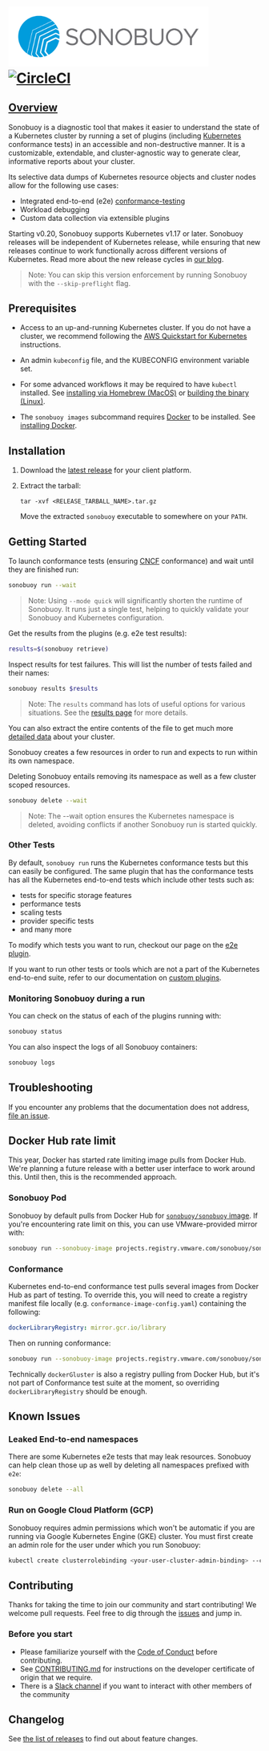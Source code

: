 # <img src="img/sonobuoy-logo.png" width="400px" alt="Sonobuoy logo" > [![CircleCI](https://circleci.com/gh/vmware-tanzu/sonobuoy.svg?style=svg)](https://circleci.com/gh/vmware-tanzu/sonobuoy)

## [Overview][oview]

Sonobuoy is a diagnostic tool that makes it easier to understand the
state of a Kubernetes cluster by running a set of plugins (including [Kubernetes][k8s] conformance
tests) in an accessible and non-destructive manner. It is a customizable,
extendable, and cluster-agnostic way to generate clear, informative reports
about your cluster.

Its selective data dumps of Kubernetes resource objects and cluster nodes allow
for the following use cases:

* Integrated end-to-end (e2e) [conformance-testing][e2ePlugin]
* Workload debugging
* Custom data collection via extensible plugins

Starting v0.20, Sonobuoy supports Kubernetes v1.17 or later.
Sonobuoy releases will be independent of Kubernetes release, while ensuring that new releases continue to work functionally across different versions of Kubernetes.
Read more about the new release cycles in [our blog][decoupling-sonobuoy-k8s].

> Note: You can skip this version enforcement by running Sonobuoy with the `--skip-preflight` flag.

## Prerequisites

* Access to an up-and-running Kubernetes cluster. If you do not have a cluster,
  we recommend following the [AWS Quickstart for Kubernetes][quickstart] instructions.

* An admin `kubeconfig` file, and the KUBECONFIG environment variable set.

* For some advanced workflows it may be required to have `kubectl` installed. See [installing via Homebrew (MacOS)][brew] or [building
  the binary (Linux)][linux].

* The `sonobuoy images` subcommand requires [Docker](https://www.docker.com) to be installed. See [installing Docker][docker].

## Installation

1. Download the [latest release][releases] for your client platform.
2. Extract the tarball:

   ```
   tar -xvf <RELEASE_TARBALL_NAME>.tar.gz
   ```

   Move the extracted `sonobuoy` executable to somewhere on your `PATH`.

## Getting Started

To launch conformance tests (ensuring [CNCF][cncf] conformance) and wait until they are finished run:

```bash
sonobuoy run --wait
```

> Note: Using `--mode quick` will significantly shorten the runtime of Sonobuoy. It runs just a single test, helping to quickly validate your Sonobuoy and Kubernetes configuration.

Get the results from the plugins (e.g. e2e test results):

```bash
results=$(sonobuoy retrieve)
```

Inspect results for test failures.  This will list the number of tests failed and their names:

```bash
sonobuoy results $results
```

> Note: The `results` command has lots of useful options for various situations. See the [results page][results] for more details.

You can also extract the entire contents of the file to get much more [detailed data][snapshot] about your cluster.

Sonobuoy creates a few resources in order to run and expects to run within its
own namespace.

Deleting Sonobuoy entails removing its namespace as well as a few cluster
scoped resources.

```bash
sonobuoy delete --wait
```

> Note: The --wait option ensures the Kubernetes namespace is deleted, avoiding conflicts if another Sonobuoy run is started quickly.

### Other Tests

By default, `sonobuoy run` runs the Kubernetes conformance tests but this can easily be configured. The same plugin that has the conformance tests has all the Kubernetes end-to-end tests which include other tests such as:

* tests for specific storage features
* performance tests
* scaling tests
* provider specific tests
* and many more

To modify which tests you want to run, checkout our page on the [e2e plugin][e2ePlugin].

If you want to run other tests or tools which are not a part of the Kubernetes end-to-end suite, refer to our documentation on [custom plugins][customPlugins].

### Monitoring Sonobuoy during a run

You can check on the status of each of the plugins running with:

```bash
sonobuoy status
```

You can also inspect the logs of all Sonobuoy containers:

```bash
sonobuoy logs
```

## Troubleshooting

If you encounter any problems that the documentation does not address, [file an
issue][issue].

## Docker Hub rate limit

This year, Docker has started rate limiting image pulls from Docker Hub. We're planning a future release with a better user interface to work around this. Until then, this is the recommended approach.

### Sonobuoy Pod

Sonobuoy by default pulls from Docker Hub for [`sonobuoy/sonobuoy` image](https://hub.docker.com/r/sonobuoy/sonobuoy). If you're encountering rate limit on this, you can use VMware-provided mirror with:

```bash
sonobuoy run --sonobuoy-image projects.registry.vmware.com/sonobuoy/sonobuoy:v0.20.0
```

### Conformance

Kubernetes end-to-end conformance test pulls several images from Docker Hub as part of testing. To override this, you will need to create a registry manifest file locally (e.g. `conformance-image-config.yaml`) containing the following:

```yaml
dockerLibraryRegistry: mirror.gcr.io/library
```

Then on running conformance:

```bash
sonobuoy run --sonobuoy-image projects.registry.vmware.com/sonobuoy/sonobuoy:v0.20.0 --e2e-repo-config conformance-image-config.yaml
```

Technically `dockerGluster` is also a registry pulling from Docker Hub, but it's not part of Conformance test suite at the moment, so overriding `dockerLibraryRegistry` should be enough.

## Known Issues

### Leaked End-to-end namespaces

There are some Kubernetes e2e tests that may leak resources. Sonobuoy can
help clean those up as well by deleting all namespaces prefixed with `e2e`:

```bash
sonobuoy delete --all
```

### Run on Google Cloud Platform (GCP)

Sonobuoy requires admin permissions which won't be automatic if you are running via Google Kubernetes Engine (GKE) cluster. You must first create an admin role for the user under which you run Sonobuoy:

```bash
kubectl create clusterrolebinding <your-user-cluster-admin-binding> --clusterrole=cluster-admin --user=<your.google.cloud.email@example.org>
```

## Contributing

Thanks for taking the time to join our community and start contributing! We
welcome pull requests. Feel free to dig through the [issues][issue] and jump in.

### Before you start

* Please familiarize yourself with the [Code of Conduct][coc] before
  contributing.
* See [CONTRIBUTING.md][contrib] for instructions on the developer certificate
  of origin that we require.
* There is a [Slack channel][slack] if you want to
  interact with other members of the community

## Changelog

See [the list of releases][releases] to find out about feature changes.

[decoupling-sonobuoy-k8s]: https://sonobuoy.io/decoupling-sonobuoy-and-kubernetes
[airgap]: airgap
[brew]: https://kubernetes.io/docs/tasks/tools/install-kubectl/#install-with-homebrew-on-macos
[cncf]: https://github.com/cncf/k8s-conformance#certified-kubernetes
[coc]: https://github.com/vmware-tanzu/sonobuoy/blob/master/CODE_OF_CONDUCT.md
[contrib]: https://github.com/vmware-tanzu/sonobuoy/blob/master/CONTRIBUTING.md
[docker]: https://docs.docker.com/get-docker/
[docs]: https://sonobuoy.io/docs/v0.20.0
[e2ePlugin]: e2eplugin
[customPlugins]: plugins
[gen]: gen
[issue]: https://github.com/vmware-tanzu/sonobuoy/issues
[k8s]: https://github.com/kubernetes/kubernetes
[linux]: https://kubernetes.io/docs/tasks/tools/install-kubectl/#tabset-1
[oview]: https://youtu.be/8QK-Hg2yUd4
[plugins]: plugins
[quickstart]: https://aws.amazon.com/quickstart/architecture/vmware-kubernetes/
[releases]: https://github.com/vmware-tanzu/sonobuoy/releases
[results]: results
[slack]: https://kubernetes.slack.com/messages/sonobuoy
[snapshot]:snapshot
[sonobuoyconfig]: sonobuoy-config
